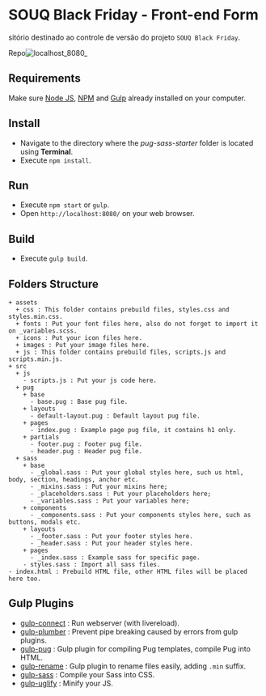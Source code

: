# SOUQ Black Friday - Front-end Form

sitório destinado ao controle de versão do projeto `SOUQ Black Friday`.

Repo![localhost_8080_](https://github.com/Wev-at2/lp_souq_blackfriday-20231027/assets/82066256/ff1339e7-131a-4fe5-b6cf-b8b9cb835eda)

## Requirements

Make sure [Node JS](https://nodejs.org), [NPM](https://www.npmjs.com) and [Gulp](http://gulpjs.com/) already installed on your computer.

## Install

- Navigate to the directory where the _pug-sass-starter_ folder is located using **Terminal**.
- Execute `npm install`.

## Run

- Execute `npm start` or `gulp`.
- Open `http://localhost:8080/` on your web browser.

## Build

- Execute `gulp build`.

## Folders Structure

```
+ assets
  + css : This folder contains prebuild files, styles.css and styles.min.css.
  + fonts : Put your font files here, also do not forget to import it on _variables.scss.
  + icons : Put your icon files here.
  + images : Put your image files here.
  + js : This folder contains prebuild files, scripts.js and scripts.min.js.
+ src
  + js
    - scripts.js : Put your js code here.
  + pug
    + base
      - base.pug : Base pug file.
    + layouts
      - default-layout.pug : Default layout pug file.
    + pages
      - index.pug : Example page pug file, it contains h1 only.
    + partials
      - footer.pug : Footer pug file.
      - header.pug : Header pug file.
  + sass
    + base
      - _global.sass : Put your global styles here, such us html, body, section, headings, anchor etc.
      - _mixins.sass : Put your mixins here;
      - _placeholders.sass : Put your placeholders here;
      - _variables.sass : Put your variables here;
    + components
      - _components.sass : Put your components styles here, such as buttons, modals etc.
    + layouts
      - _footer.sass : Put your footer styles here.
      - _header.sass : Put your header styles here.
    + pages
      - _index.sass : Example sass for specific page.
    - styles.sass : Import all sass files.
- index.html : Prebuild HTML file, other HTML files will be placed here too.
```

## Gulp Plugins

- [gulp-connect](https://www.npmjs.com/package/gulp-connect) : Run webserver (with livereload).
- [gulp-plumber](https://www.npmjs.com/package/gulp-plumber) : Prevent pipe breaking caused by errors from gulp plugins.
- [gulp-pug](https://www.npmjs.com/package/gulp-pug) : Gulp plugin for compiling Pug templates, compile Pug into HTML.
- [gulp-rename](https://www.npmjs.com/package/gulp-rename) : Gulp plugin to rename files easily, adding `.min` suffix.
- [gulp-sass](https://www.npmjs.com/package/gulp-sass) : Compile your Sass into CSS.
- [gulp-uglify](https://www.npmjs.com/package/gulp-uglify) : Minify your JS.
